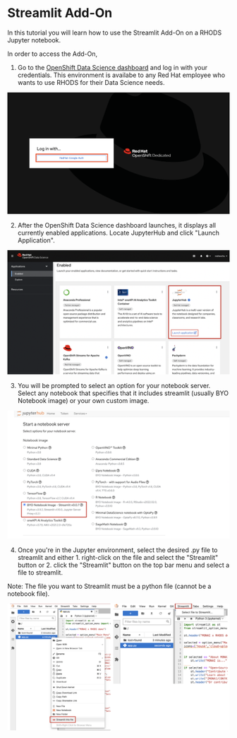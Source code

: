 # Streamlit Add-On

In this tutorial you will learn how to use the Streamlit Add-On on a RHODS Jupyter notebook. 

In order to access the Add-On, 

  1. Go to the [OpenShift Data Science dashboard](https://rhods-dashboard-redhat-ods-applications.apps.rhods-internal.61tk.p1.openshiftapps.com/) and log in with your credentials. This environment is availabe to any Red Hat employee who wants to use RHODS for their Data Science needs.

![alt-text](./images/deploy-1.png "image_tooltip")


  2. After the OpenShift Data Science dashboard launches, it displays all currently enabled applications. Locate JupyterHub and click "Launch Application". 

![alt-text](./images/stream-2.png "image_tooltip")


  3. You will be prompted to select an option for your notebook server. Select any notebook that specifies that it includes streamlit (usually BYO Notebook image) or your own custom image.

![alt-text](./images/stream-3.png "image_tooltip")


  4. Once you're in the Jupyter environment, select the desired .py file to streamlit and either 1. right-click on the file and select the "Streamlit" button or 2. click the "Streamlit" button on the top bar menu and select a file to streamlit. 

  Note: The file you want to Streamlit must be a python file (cannot be a notebook file). 
  
  ![alt-text](./images/stream-4.png "image_tooltip")
